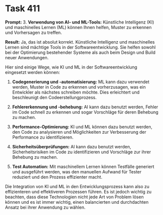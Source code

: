 # Task 411

**Prompt:** 3. **Verwendung von AI- und ML-Tools:** Künstliche Intelligenz (KI) und maschinelles Lernen (ML) können Ihnen helfen, Muster zu erkennen und Vorhersagen zu treffen.

**Result:**
Ja, das ist absolut korrekt. Künstliche Intelligenz und maschinelles Lernen sind mächtige Tools in der Softwareentwicklung. Sie helfen sowohl bei der Optimierung bestehender Systeme als auch beim Design und Build neuer Anwendungen. 

Hier sind einige Wege, wie KI und ML in der Softwareentwicklung eingesetzt werden können:

1. **Codegenerierung und -automatisierung:** ML kann dazu verwendet werden, Muster in Code zu erkennen und vorherzusagen, was ein Entwickler als nächstes schreiben möchte. Dies erleichtert und beschleunigt den Codeerstellungprozess.

2. **Fehlererkennung und -behebung:** AI kann dazu benutzt werden, Fehler im Code schnell zu erkennen und sogar Vorschläge für deren Behebung zu machen.

3. **Performance-Optimierung:** KI und ML können dazu benutzt werden, den Code zu analysieren und Möglichkeiten zur Verbesserung der Performance zu identifizieren.

4. **Sicherheitsüberprüfungen:** AI kann dazu benutzt werden, Sicherheitsrisiken im Code zu identifizieren und Vorschläge zur ihrer Behebung zu machen.

5. **Test Automation:** Mit maschinellem Lernen können Testfälle generiert und ausgeführt werden, was den manuellen Aufwand für Tester reduziert und den Prozess effizienter macht.

Die Integration von KI und ML in den Entwicklungsprozess kann also zu effizienteren und effektiveren Prozessen führen. Es ist jedoch wichtig zu beachten, dass diese Technologien nicht jede Art von Problem lösen können und es ist immer wichtig, einen balancierten und durchdachten Ansatz bei ihrer Anwendung zu wählen.
